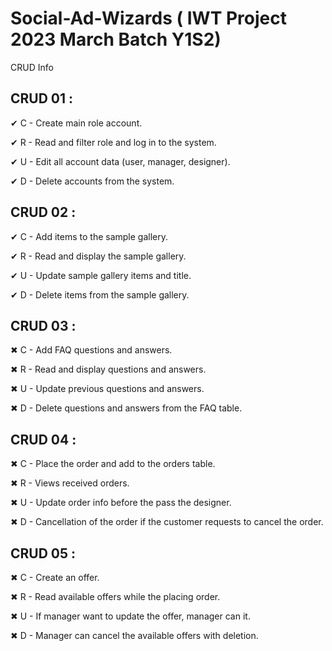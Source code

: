 # Social-Ad-Wizards ( IWT Project 2023 March Batch Y1S2)

CRUD Info

## CRUD 01 :

✔   C - Create main role account.

✔   R - Read and filter role and log in to the system.

✔   U - Edit all account data (user, manager, designer).

✔   D - Delete accounts from the system.


## CRUD 02 :

✔   C - Add items to the sample gallery.

✔   R - Read and display the sample gallery.

✔   U - Update sample gallery items and title.

✔   D - Delete items from the sample gallery.


## CRUD 03 :

✖   C - Add FAQ questions and answers.

✖   R - Read and display questions and answers.

✖   U - Update previous questions and answers.

✖   D - Delete questions and answers from the FAQ table.


## CRUD 04 :

✖   C - Place the order and add to the orders table.

✖   R - Views received orders.

✖   U - Update order info before the pass the designer.

✖   D - Cancellation of the order if the customer requests to cancel the order.


## CRUD 05 :

✖   C - Create an offer.

✖   R - Read available offers while the placing order.

✖   U - If manager want to update the offer, manager can it.

✖   D - Manager can cancel the available offers with deletion.
